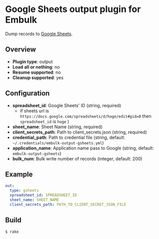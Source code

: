 # Google Sheets output plugin for Embulk

Dump records to [Google Sheets](https://sheets.google.com/).

## Overview

* **Plugin type**: output
* **Load all or nothing**: no
* **Resume supported**: no
* **Cleanup supported**: yes

## Configuration

- **spreadsheet_id**: Google Sheets' ID (string, required)
    - if sheets url is `https://docs.google.com/spreadsheets/d/hoge/edit#gid=0` then `spreadsheet_id` is `hoge` ) 
- **sheet_name**: Sheet Name (string, required)
- **client_secrets_path**: Path to client_secrets.json (string, required)
- **credential_path**: Path to credential file (string, default: `~/.credentials/embulk-output-gsheets.yml`)
- **application_name**: Application name pass to Google (string, default: `embulk-output-gsheets`)
- **bulk_num**: Bulk write number of records (integer, default: 200) 


## Example

```yaml
out:
  type: gsheets
  spreadsheet_id: SPREADSHEET_ID
  sheet_name: SHEET_NAME
  client_secrets_path: PATH_TO_CLIENT_SECRET_JSON_FILE
```


## Build

```
$ rake
```
